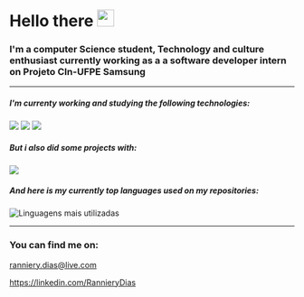 # Hello there <img src="https://raw.githubusercontent.com/MartinHeinz/MartinHeinz/master/wave.gif" width="30px">

### I'm a computer Science student, Technology and culture enthusiast currently working as a a software developer intern on Projeto CIn-UFPE Samsung

---

##### I'm currenty working and studying the following technologies:
![](https://img.shields.io/static/v1?message=Python&logo=Python&labelColor=5c5c5c&color=00599C&logoColor=white&label=%20)   ![](https://img.shields.io/static/v1?message=Cpp&logo=c%2B%2B&labelColor=5c5c5c&color=00599C&logoColor=white&label=%20) ![](https://img.shields.io/static/v1?message=CSharp&logo=c%20sharp&labelColor=5c5c5c&color=00599C&logoColor=white&label=%20)

##### But i also did some projects with:
![](https://img.shields.io/static/v1?message=Java&logo=java&labelColor=5c5c5c&color=00599C&logoColor=white&label=%20)


##### And here is my currently top languages used on my repositories:

![Linguagens mais utilizadas](https://github-readme-stats.vercel.app/api/top-langs/?username=RannieryDias&theme=blue-green)

***

### You can find me on:

ranniery.dias@live.com

https://linkedin.com/RannieryDias

